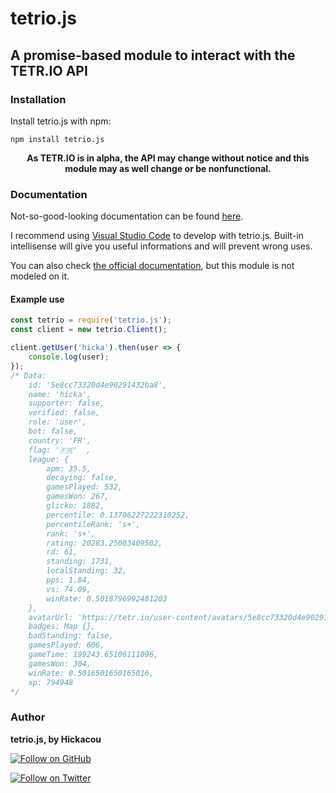 # tetrio.js
## A promise-based module to interact with the TETR.IO API

### Installation
Install tetrio.js with npm:
```
npm install tetrio.js
```

<div align="center">
	<p>
		<b>As TETR.IO is in alpha, the API may change without notice and this module may as well change or be nonfunctional.</b>
	</p>
</div>

### Documentation
Not-so-good-looking documentation can be found [here](https://hickacou.js.org/tetrio.js).

I recommend using [Visual Studio Code](https://code.visualstudio.com) to develop with tetrio.js. Built-in intellisense will give you useful informations and will prevent wrong uses.

You can also check [the official documentation](https://tetr.io/about/api), but this module is not modeled on it.

#### Example use
```js
const tetrio = require('tetrio.js');
const client = new tetrio.Client();

client.getUser('hicka').then(user => {
	console.log(user);
});
/* Data:
	id: '5e8cc73320d4e90291432ba8',
	name: 'hicka',
	supporter: false,
	verified: false,
	role: 'user',
	bot: false,
	country: 'FR',
	flag: '🇫🇷'  ,
	league: {
		apm: 35.5,
		decaying: false,
		gamesPlayed: 532,
		gamesWon: 267,
		glicko: 1882,
		percentile: 0.13706227222310252,
		percentileRank: 's+',
		rank: 's+',
		rating: 20283.25003409502,
		rd: 61,
		standing: 1731,
		localStanding: 32,
		pps: 1.84,
		vs: 74.09,
		winRate: 0.5018796992481203
	},
	avatarUrl: 'https://tetr.io/user-content/avatars/5e8cc73320d4e90291432ba8.jpg?rv=1601327878791',
	badges: Map {},
	badStanding: false,
	gamesPlayed: 606,
	gameTime: 199243.65106111096,
	gamesWon: 304,
	winRate: 0.5016501650165016,
	xp: 794948
*/
```

### Author
**tetrio.js, by Hickacou**

[![Follow on GitHub](https://img.shields.io/github/followers/Hickacou?style=social)](https://github.com/Hickacou)

[![Follow on Twitter](https://img.shields.io/twitter/follow/puddingmangue?style=social)](https://twitter.com/puddingmangue)